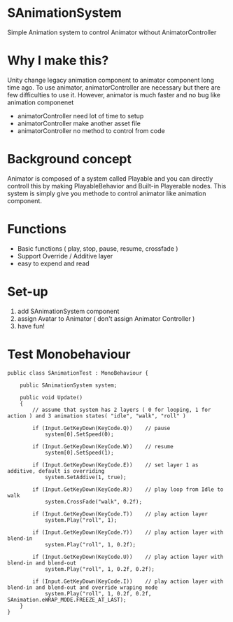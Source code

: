 # SAnimationSystem
Simple Animation system to control Animator without AnimatorController

# Why I make this?
Unity change legacy animation component to animator component long time ago. To use animator, animatorController are necessary but there are few difficulties to use it. However, animator is much faster and no bug like animation componenet
* animatorController need lot of time to setup
* animatorController make another asset file
* animatorController no method to control from code

# Background concept
Animator is composed of a system called Playable and you can directly controll this by making PlayableBehavior and Built-in Playerable nodes. This system is simply give you methode to control animator like animation component.

# Functions
* Basic functions ( play, stop, pause, resume, crossfade )
* Support Override / Additive layer
* easy to expend and read

# Set-up
1. add SAnimationSystem component
2. assign Avatar to Animator ( don't assign Animator Controller )
3. have fun!

# Test Monobehaviour
```
public class SAnimationTest : MonoBehaviour {

    public SAnimationSystem system;

    public void Update()
    {
        // assume that system has 2 layers ( 0 for looping, 1 for action ) and 3 animation states( "idle", "walk", "roll" )

        if (Input.GetKeyDown(KeyCode.Q))    // pause
            system[0].SetSpeed(0);

        if (Input.GetKeyDown(KeyCode.W))    // resume
            system[0].SetSpeed(1);

        if (Input.GetKeyDown(KeyCode.E))    // set layer 1 as additive, default is overriding
            system.SetAddive(1, true);

        if (Input.GetKeyDown(KeyCode.R))    // play loop from Idle to walk
            system.CrossFade("walk", 0.2f);

        if (Input.GetKeyDown(KeyCode.T))    // play action layer
            system.Play("roll", 1);     

        if (Input.GetKeyDown(KeyCode.Y))    // play action layer with blend-in
            system.Play("roll", 1, 0.2f);

        if (Input.GetKeyDown(KeyCode.U))    // play action layer with blend-in and blend-out
            system.Play("roll", 1, 0.2f, 0.2f);

        if (Input.GetKeyDown(KeyCode.I))    // play action layer with blend-in and blend-out and override wraping mode
            system.Play("roll", 1, 0.2f, 0.2f, SAnimation.eWRAP_MODE.FREEZE_AT_LAST);
    }
}
```
